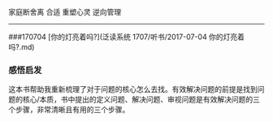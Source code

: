家庭断舍离
合适
重塑心灵
逆向管理

***
###170704 [你的灯亮着吗?](泛读系统 1707/听书/2017-07-04 你的灯亮着吗?.md)
### 感悟启发
这本书帮助我重新梳理了对于问题的核心怎么去找。有效解决问题的前提是找到问题的核心/本质，书中提出的定义问题、解决问题、审视问题是有效解决问题的三个步骤，非常清晰且有用的三个步骤。